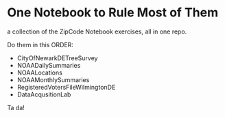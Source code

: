 # One Notebook to Rule Most of Them

a collection of the ZipCode Notebook exercises, all in one repo.

Do them in this ORDER:

- CityOfNewarkDETreeSurvey
- NOAADailySummaries
- NOAALocations
- NOAAMonthlySummaries
- RegisteredVotersFileWilmingtonDE
- DataAcqusitionLab

Ta da!
